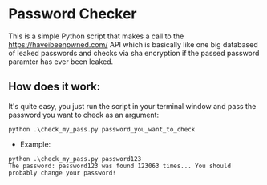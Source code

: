# Password Checker

This is a simple Python script that makes a call to the https://haveibeenpwned.com/ API which is basically like one big databased of leaked passwords and checks via sha encryption if the passed password paramter has ever been leaked.

## How does it work:

It's quite easy, you just run the script in your terminal window and pass the password you want to check as an argument:
```
python .\check_my_pass.py password_you_want_to_check

```

* Example:
```
python .\check_my_pass.py password123
The password: password123 was found 123063 times... You should probably change your password!
```
